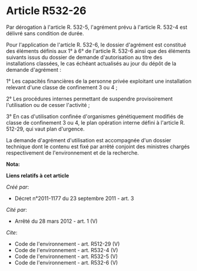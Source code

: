 # Article R532-26

Par dérogation à l'article R. 532-5, l'agrément prévu à l'article R. 532-4 est délivré sans condition de durée. 

Pour l'application de l'article R. 532-6, le dossier d'agrément est constitué des éléments définis aux 1° à 6° de l'article
R. 532-6 ainsi que des éléments suivants issus du dossier de demande d'autorisation au titre des installations classées, le
cas échéant actualisés au jour du dépôt de la demande d'agrément : 

1° Les capacités financières de la personne privée exploitant une installation relevant d'une classe de confinement 3 ou 4 ; 

2° Les procédures internes permettant de suspendre provisoirement l'utilisation ou de cesser l'activité ; 

3° En cas d'utilisation confinée d'organismes génétiquement modifiés de classe de confinement 3 ou 4, le plan opération
interne défini à l'article R. 512-29, qui vaut plan d'urgence. 

La demande d'agrément d'utilisation est accompagnée d'un dossier technique dont le contenu est fixé par arrêté conjoint des
ministres chargés respectivement de l'environnement et de la recherche.

**Nota:**



**Liens relatifs à cet article**

_Créé par_:

  - Décret n°2011-1177 du 23 septembre 2011 - art. 3

_Cité par_:

  - Arrêté du 28 mars 2012 - art. 1 (V)

_Cite_:

  - Code de l'environnement - art. R512-29 (V)
  - Code de l'environnement - art. R532-4 (V)
  - Code de l'environnement - art. R532-5 (V)
  - Code de l'environnement - art. R532-6 (V)
